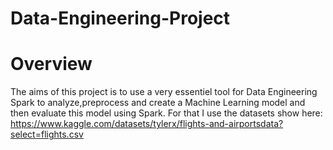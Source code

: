 # Data-Engineering-Project

# Overview
The aims of this project is to use a very essentiel tool for Data Engineering Spark to analyze,preprocess and create a Machine Learning model and then evaluate this model using Spark. For that I use the datasets show here: 
https://www.kaggle.com/datasets/tylerx/flights-and-airportsdata?select=flights.csv


